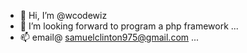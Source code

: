 - 👋 Hi, I’m @wcodewiz
- 💞️ I’m looking forward to program a php framework  ...
- 📫 email@ samuelclinton975@gmail.com ...

